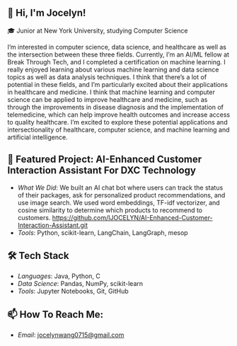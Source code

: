 ## 👋 Hi, I'm Jocelyn! 
🎓 Junior at New York University, studying Computer Science 

I’m interested in computer science, data science, and healthcare as well as the intersection between these three fields. Currently, I’m an AI/ML fellow at Break Through Tech, and I completed a certification on machine learning. I really enjoyed learning about various machine learning and data science topics as well as data analysis techniques. I think that there’s a lot of potential in these fields, and I’m particularly excited about their applications in healthcare and medicine. I think that machine learning and computer science can be applied to improve healthcare and medicine, such as through the improvements in disease diagnosis and the implementation of telemedicine, which can help improve health outcomes and increase access to quality healthcare. I’m excited to explore these potential applications and intersectionality of healthcare, computer science, and machine learning and artificial intelligence. 

## 🚀 Featured Project: AI-Enhanced Customer Interaction Assistant For DXC Technology 
* _What We Did_: We built an AI chat bot where users can track the status of their packages, ask for personalized product recommendations, and use image search. We used word embeddings, TF-idf vectorizer, and cosine similarity to determine which products to recommend to customers. https://github.com/IJOCELYN/AI-Enhanced-Customer-Interaction-Assistant.git 
* _Tools_: Python, scikit-learn, LangChain, LangGraph, mesop

## 🛠 Tech Stack 
* _Languages_: Java, Python, C
* _Data Science_: Pandas, NumPy, scikit-learn
* _Tools_: Jupyter Notebooks, Git, GitHub

## 📫 How To Reach Me: 
* _Email_: jocelynwang0715@gmail.com 

